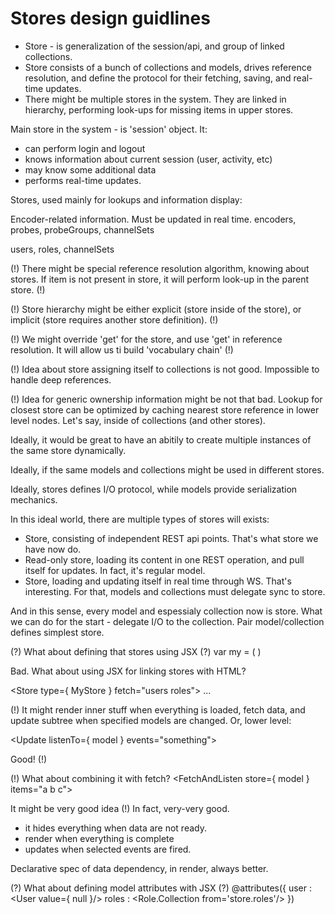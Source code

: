 # Stores design guidlines

- Store - is generalization of the session/api, and group of linked collections.
- Store consists of a bunch of collections and models, drives reference resolution,
  and define the protocol for their fetching, saving, and real-time updates.
- There might be multiple stores in the system. They are linked in hierarchy,
  performing look-ups for missing items in upper stores.

Main store in the system - is 'session' object. It:
- can perform login and logout
- knows information about current session (user, activity, etc)
- may know some additional data
- performs real-time updates.

Stores, used mainly for lookups and information display:

Encoder-related information. Must be updated in real time.
encoders, probes, probeGroups, channelSets

users, roles, channelSets

(!) There might be special reference resolution algorithm, knowing about stores.
    If item is not present in store, it will perform look-up in the parent store. (!)

(!) Store hierarchy might be either explicit (store inside of the store),
    or implicit (store requires another store definition). (!)

(!) We might override 'get' for the store, and use 'get' in reference resolution.
    It will allow us ti build 'vocabulary chain' (!)

(!) Idea about store assigning itself to collections is not good. Impossible to
    handle deep references.

(!) Idea for generic ownership information might be not that bad. Lookup for closest
    store can be optimized by caching nearest store reference in lower level nodes.
    Let's say, inside of collections (and other stores).

Ideally, it would be great to have an abitily to create multiple instances of
the same store dynamically.

Ideally, if the same models and collections might be used in different stores.

Ideally, stores defines I/O protocol, while models provide serialization mechanics.

In this ideal world, there are multiple types of stores will exists:
- Store, consisting of independent REST api points. That's what store we have now do.
- Read-only store, loading its content in one REST operation, and pull itself for updates.
  In fact, it's regular model.
- Store, loading and updating itself in real time through WS. That's interesting.
   For that, models and collections must delegate sync to store.

And in this sense, every model and espessialy collection now is store. What we
can do for the start - delegate I/O to the collection. Pair model/collection
defines simplest store.

(?) What about defining that stores using JSX (?)
var my = (
    )

Bad. What about using JSX for linking stores with HTML?

<Store type={ MyStore } fetch="users roles">
    ...
</Store>


(!) It might render inner stuff when everything is loaded, fetch data, and update
subtree when specified models are changed. Or, lower level:

<Update listenTo={ model } events="something">

</Update>

Good! (!)

(!) What about combining it with fetch?
<FetchAndListen store={ model } items="a b c">

</FetchAndListen>

It might be very good idea (!) In fact, very-very good.
- it hides everything when data are not ready.
- render when everything is complete
- updates when selected events are fired.

Declarative spec of data dependency, in render, always better.

(?) What about defining model attributes with JSX (?)
    @attributes({
        user : <User value={ null }/>
        roles : <Role.Collection from='store.roles'/>
    })
